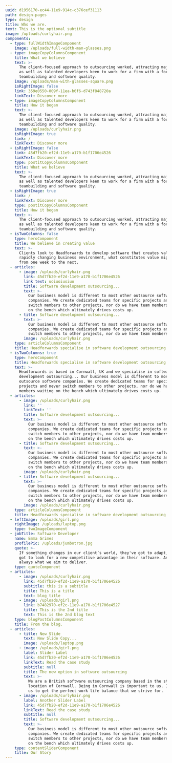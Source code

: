 ```yaml
---
uuid: d1956170-ec44-11e9-914c-c376cef31113
path: design-pages
type: design
title: Who we are.
text: This is the optional subtitle
image: /uploads/curlyhair.png
components:
  - type: fullWidthImageComponent
    image: /uploads/full-width-man-glasses.png
  - type: imageCopyColumnsComponent
    title: What we believe
    text: >-
      The client-focused approach to outsourcing worked, attracting major brands
      as well as talented developers keen to work for a firm with a focus on
      teambuilding and software quality. 
    image: /uploads/man-with-glasses-square.png
    isRightImage: false
    link: 359e0550-009f-11ea-b6f6-d743f848720a
    linkText: Discover more
  - type: imageCopyColumnsComponent
    title: How it began
    text: >-
      The client-focused approach to outsourcing worked, attracting major brands
      as well as talented developers keen to work for a firm with a focus on
      teambuilding and software quality. 
    image: /uploads/curlyhair.png
    isRightImage: true
    link: /
    linkText: Discover more
  - isRightImage: false
    link: 45d7fb20-ef2d-11e9-a170-b1f1706e4526
    linkText: Discover more
    type: postitCopyColumnsComponent
    title: What we believe
    text: >-
      The client-focused approach to outsourcing worked, attracting major brands
      as well as talented developers keen to work for a firm with a focus on
      teambuilding and software quality. 
  - isRightImage: true
    link: /
    linkText: Discover more
    type: postitCopyColumnsComponent
    title: How it began
    text: >-
      The client-focused approach to outsourcing worked, attracting major brands
      as well as talented developers keen to work for a firm with a focus on
      teambuilding and software quality. 
  - isTwoColumns: false
    type: heroComponent
    title: We believe in creating value
    text: >-
      Clients look to Headforwards to develop software that creates value. In a
      rapidly changing business environment, what constitutes value might change
      from one week to the next.
  - articles:
      - image: /uploads/curlyhair.png
        link: 45d7fb20-ef2d-11e9-a170-b1f1706e4526
        link text: uoiuoiuoiuo
        title: Software development outsourcing...
        text: >-
          Our business model is different to most other outsource software
          companies. We create dedicated teams for specific projects and never
          switch members to other projects, nor do we have team members waiting
          on the bench which ultimately drives costs up.
      - title: Software development outsourcing...
        text: >-
          Our business model is different to most other outsource software
          companies. We create dedicated teams for specific projects and never
          switch members to other projects, nor do we have team members waiting.
        image: /uploads/curlyhair.png
    type: articleColumnsComponent
    title: Headforwards specialise in software development outsourcing...
  - isTwoColumns: true
    type: heroComponent
    title: Headforwards specialise in software development outsourcing...
    text: >-
      Headforwards is based in Cornwall, UK and we specialise in software
      development outsourcing... Our business model is different to most other
      outsource software companies. We create dedicated teams for specific
      projects and never switch members to other projects, nor do we have team
      members waiting on the bench which ultimately drives costs up.
  - articles:
      - image: /uploads/curlyhair.png
        link: ''
        linkText: ''
        title: Software development outsourcing...
        text: >-
          Our business model is different to most other outsource software
          companies. We create dedicated teams for specific projects and never
          switch members to other projects, nor do we have team members waiting
          on the bench which ultimately drives costs up.
      - title: Software development outsourcing...
        text: >-
          Our business model is different to most other outsource software
          companies. We create dedicated teams for specific projects and never
          switch members to other projects, nor do we have team members waiting
          on the bench which ultimately drives costs up.
        image: /uploads/curlyhair.png
      - title: Software development outsourcing...
        text: >-
          Our business model is different to most other outsource software
          companies. We create dedicated teams for specific projects and never
          switch members to other projects, nor do we have team members waiting
          on the bench which ultimately drives costs up.
        image: /uploads/curlyhair.png
    type: articleColumnsComponent
    title: Headforwards specialise in software development outsourcing...
  - leftImage: /uploads/girl.png
    rightImage: /uploads/laptop.png
    type: twoImageComponent
  - jobTitle: Software Developer
    name: Emma Grimes
    profilePic: /uploads/jumbotron.jpg
    quote: >-
      If something changes in our client’s world, they've got to adapt, they've
      got to look for a new competitive advantage in their software. And that’s
      always what we aim to deliver.
    type: quoteComponent
  - articles:
      - image: /uploads/curlyhair.png
        link: 45d7fb20-ef2d-11e9-a170-b1f1706e4526
        subtitle: this is a subtitle
        title: This is a title
        text: blog title
      - image: /uploads/girl.png
        link: b7482970-ef2c-11e9-a170-b1f1706e4527
        title: This is the 2nd title
        text: This is the 2nd blog text
    type: blogPostColumnsComponent
    title: From the blog.
  - articles:
      - title: New Slide
        text: New Slide Copy...
        image: /uploads/laptop.png
      - image: /uploads/girl.png
        label: Slider Label
        link: 45d7fb20-ef2d-11e9-a170-b1f1706e4526
        linkText: Read the case study
        subtitle: null
        title: The new option in software outsourcing
        text: >-
          We are a British software outsourcing company based in the stunning
          location of Cornwall. Being in Cornwall is important to us. It enables
          us to get the perfect work life balance that we strive for.
      - image: /uploads/curlyhair.png
        label: Another Slider Label
        link: 45d7fb20-ef2d-11e9-a170-b1f1706e4526
        linkText: Read the case study
        subtitle: null
        title: Software development outsourcing...
        text: >-
          Our business model is different to most other outsource software
          companies. We create dedicated teams for specific projects and never
          switch members to other projects, nor do we have team members waiting
          on the bench which ultimately drives costs up.
    type: contentSliderComponent
    title: Our Story
---
```


